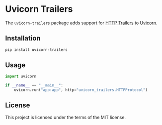 # Uvicorn Trailers

The `uvicorn-trailers` package adds support for [HTTP Trailers] to [Uvicorn].

## Installation

```bash
pip install uvicorn-trailers
```

## Usage

```py
import uvicorn

if __name__ == "__main__":
    uvicorn.run("app:app", http="uvicorn_trailers.HTTPProtocol")
```

## License

This project is licensed under the terms of the MIT license.

[Uvicorn]: https://www.uvicorn.org
[HTTP Trailers]: https://asgi.readthedocs.io/en/latest/extensions.html#http-trailers
